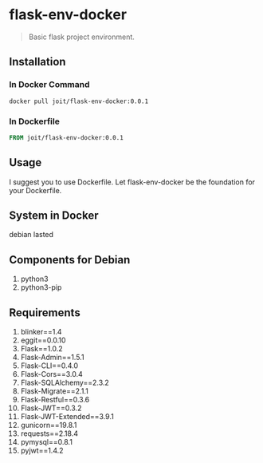 # flask-env-docker

> Basic flask project environment.

## Installation

### In Docker Command

``` shell
docker pull joit/flask-env-docker:0.0.1
```

### In Dockerfile

``` dockerfile
FROM joit/flask-env-docker:0.0.1
```

## Usage

I suggest you to use Dockerfile. Let flask-env-docker be the foundation for your Dockerfile.

## System in Docker

debian lasted

## Components for Debian

1. python3
1. python3-pip

## Requirements

1. blinker==1.4
1. eggit==0.0.10
1. Flask==1.0.2
1. Flask-Admin==1.5.1
1. Flask-CLI==0.4.0
1. Flask-Cors==3.0.4
1. Flask-SQLAlchemy==2.3.2
1. Flask-Migrate==2.1.1
1. Flask-Restful==0.3.6
1. Flask-JWT==0.3.2
1. Flask-JWT-Extended==3.9.1
1. gunicorn==19.8.1
1. requests==2.18.4
1. pymysql==0.8.1
1. pyjwt==1.4.2
